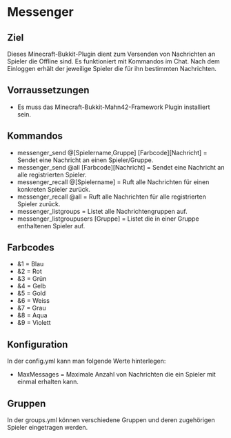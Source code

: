 Messenger
=========

Ziel
----

Dieses Minecraft-Bukkit-Plugin dient zum Versenden von Nachrichten an Spieler die Offline sind. 
Es funktioniert mit Kommandos im Chat. Nach dem Einloggen erhält der jeweilige Spieler die für ihn bestimmten
Nachrichten.

Vorraussetzungen
----------------
* Es muss das Minecraft-Bukkit-Mahn42-Framework Plugin installiert sein.

Kommandos
---------

* messenger_send @[Spielername,Gruppe] [Farbcode][Nachricht] = Sendet eine Nachricht an einen Spieler/Gruppe.
* messenger_send @all [Farbcode][Nachricht]                  = Sendet eine Nachricht an alle registrierten Spieler.
* messenger_recall @[Spielername]                            = Ruft alle Nachrichten für einen konkreten Spieler zurück.
* messenger_recall @all                                      = Ruft alle Nachrichten für alle registrierten Spieler zurück.
* messenger_listgroups                                       = Listet alle Nachrichtengruppen auf.
* messenger_listgroupusers [Gruppe]                          = Listet die in einer Gruppe enthaltenen Spieler auf.

Farbcodes
---------
* &1 = Blau
* &2 = Rot
* &3 = Grün
* &4 = Gelb
* &5 = Gold
* &6 = Weiss
* &7 = Grau
* &8 = Aqua
* &9 = Violett

Konfiguration
-------------
In der config.yml kann man folgende Werte hinterlegen:
* MaxMessages = Maximale Anzahl von Nachrichten die ein Spieler mit einmal erhalten kann.

Gruppen
-------
In der groups.yml können verschiedene Gruppen und deren zugehörigen Spieler eingetragen werden.